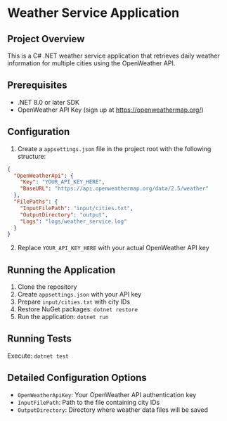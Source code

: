 # Weather Service Application

## Project Overview
This is a C# .NET weather service application that retrieves daily weather information for multiple cities using the OpenWeather API.

## Prerequisites
- .NET 8.0 or later SDK
- OpenWeather API Key (sign up at https://openweathermap.org/)

## Configuration
1. Create a `appsettings.json` file in the project root with the following structure:
```json
{
  "OpenWeatherApi": {
    "Key": "YOUR_API_KEY_HERE",
    "BaseURL": "https://api.openweathermap.org/data/2.5/weather"
  },
  "FilePaths": {
    "InputFilePath": "input/cities.txt",
    "OutputDirectory": "output",
    "Logs": "logs/weather_service.log"
  }
}
```

2. Replace `YOUR_API_KEY_HERE` with your actual OpenWeather API key


## Running the Application
1. Clone the repository
2. Create `appsettings.json` with your API key
3. Prepare `input/cities.txt` with city IDs
4. Restore NuGet packages: `dotnet restore`
5. Run the application: `dotnet run`

## Running Tests
Execute: `dotnet test`

## Detailed Configuration Options
- `OpenWeatherApiKey`: Your OpenWeather API authentication key
- `InputFilePath`: Path to the file containing city IDs
- `OutputDirectory`: Directory where weather data files will be saved